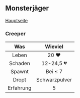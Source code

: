 ## Monsterjäger

[Hauptseite](README.md)

### Creeper

| Was           | Wieviel       |
|:-------------:|:-------------:|
| Leben         | 20 :heart:    |
| Schaden       | 12-24,5 :broken_heart:|
| Spawnt        | Bei &le; 7    |
| Dropt         | Schwarzpulver |
| Erfahrung     | 5             |
